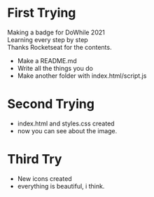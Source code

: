 # First Trying

Making a badge for DoWhile 2021 <br>
Learning every step by step <br>
Thanks Rocketseat for the contents.

- Make a README.md
- Write all the things you do
- Make another folder with index.html/script.js

# Second Trying

- index.html and styles.css created
- now you can see about the image.

# Third Try

- New icons created
- everything is beautiful, i think.
